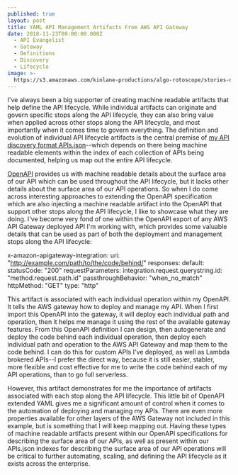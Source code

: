 ```yaml
---
published: true
layout: post
title: YAML API Management Artifacts From AWS API Gateway
date: 2018-11-23T09:00:00.000Z
  - API Evangelist
  - Gateway
  - Definitions
  - Discovery
  - Lifecycle
image: >-
  https://s3.amazonaws.com/kinlane-productions/algo-rotoscope/stories-new/old-door-lock-2_marcel_duchamp.jpg
---
```

I've always been a big supporter of creating machine readable artifacts that help define the API lifecycle. While individual artifacts can originate and govern specific stops along the API lifecycle, they can also bring value when applied across other stops along the API lifecycle, and most importantly when it comes time to govern everything. The definition and evolution of individual API lifecycle artifacts is the central premise of [my API discovery format APIs.json](http://apisjson.org)--which depends on there being machine readable elements within the index of each collection of APIs being documented, helping us map out the entire API lifecycle.

[OpenAPI](https://www.openapis.org/) provides us with machine readable details about the surface area of our API which can be used throughout the API lifecycle, but it lacks other details about the surface area of our API operations. So when I do come across interesting approaches to extending the OpenAPI specification which are also injecting a machine readable artifact into the OpenAPI that support other stops along the API lifecycle, I like to showcase what they are doing. I've become very fond of one within the OpenAPI export of any AWS API Gateway deployed API I'm working with, which provides some valuable details that can be used as part of both the deployment and management stops along the API lifecycle:

x-amazon-apigateway-integration:
	uri: "http://example.com/path/to/the/code/behind/"
	responses:
		default:
			statusCode: "200"
	requestParameters:
		integration.request.querystring.id: "method.request.path.id"
	passthroughBehavior: "when_no_match"
	httpMethod: "GET"
	type: "http"

This artifact is associated with each individual operation within my OpenAPI. It tells the AWS gateway how to deploy and manage my API. When I first import this OpenAPI into the gateway, it will deploy each individual path and operation, then it helps me manage it using the rest of the available gateway features. From this OpenAPI definition I can design, then autogenerate and deploy the code behind each individual operation, then deploy each individual path and operation to the AWS API Gateway and map them to the code behind. I can do this for custom APIs I've deployed, as well as Lambda brokered APIs--I prefer the direct way, because it is still easier, stabler, more flexible and cost effective for me to write the code behind each of my API operations, than to go full serverless.

However, this artifact demonstrates for me the importance of artifacts associated with each stop along the API lifecycle. This little bit of OpenAPI extended YAML gives me a significant amount of control when it comes to the automation of deploying and managing my APIs. There are even more properties available for other layers of the AWS Gateway not included in this example, but is something that I will keep mapping out. Having these types of machine readable artifacts present within our OpenAPI specifications for describing the surface area of our APIs, as well as present within our APIs.json indexes for describing the surface area of our API operations will be critical to further automating, scaling, and defining the API lifecycle as it exists across the enterprise.

